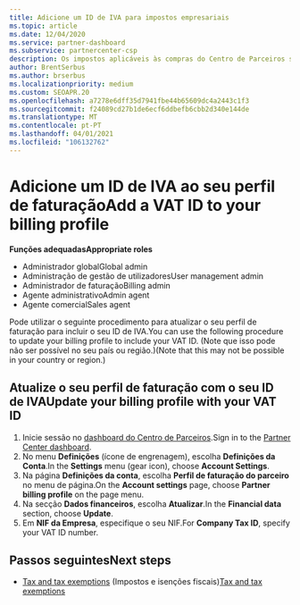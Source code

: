 ```yaml
---
title: Adicione um ID de IVA para impostos empresariais
ms.topic: article
ms.date: 12/04/2020
ms.service: partner-dashboard
ms.subservice: partnercenter-csp
description: Os impostos aplicáveis às compras do Centro de Parceiros são determinados pelo endereço da sua empresa. As empresas de alguns países podem fornecer o seu número de IVA ou equivalente local.
author: BrentSerbus
ms.author: brserbus
ms.localizationpriority: medium
ms.custom: SEOAPR.20
ms.openlocfilehash: a7278e6dff35d7941fbe44b65609dc4a2443c1f3
ms.sourcegitcommit: f24089cd27b1de6ecf6ddbefb6cbb2d340e144de
ms.translationtype: MT
ms.contentlocale: pt-PT
ms.lasthandoff: 04/01/2021
ms.locfileid: "106132762"
---
```

# <a name="add-a-vat-id-to-your-billing-profile"></a><span data-ttu-id="65a5c-104">Adicione um ID de IVA ao seu perfil de faturação</span><span class="sxs-lookup"><span data-stu-id="65a5c-104">Add a VAT ID to your billing profile</span></span>

<span data-ttu-id="65a5c-105">**Funções adequadas**</span><span class="sxs-lookup"><span data-stu-id="65a5c-105">**Appropriate roles**</span></span>

- <span data-ttu-id="65a5c-106">Administrador global</span><span class="sxs-lookup"><span data-stu-id="65a5c-106">Global admin</span></span>
- <span data-ttu-id="65a5c-107">Administração de gestão de utilizadores</span><span class="sxs-lookup"><span data-stu-id="65a5c-107">User management admin</span></span>
- <span data-ttu-id="65a5c-108">Administrador de faturação</span><span class="sxs-lookup"><span data-stu-id="65a5c-108">Billing admin</span></span>
- <span data-ttu-id="65a5c-109">Agente administrativo</span><span class="sxs-lookup"><span data-stu-id="65a5c-109">Admin agent</span></span>
- <span data-ttu-id="65a5c-110">Agente comercial</span><span class="sxs-lookup"><span data-stu-id="65a5c-110">Sales agent</span></span>

<span data-ttu-id="65a5c-111">Pode utilizar o seguinte procedimento para atualizar o seu perfil de faturação para incluir o seu ID de IVA.</span><span class="sxs-lookup"><span data-stu-id="65a5c-111">You can use the following procedure to update your billing profile to include your VAT ID.</span></span> <span data-ttu-id="65a5c-112">(Note que isso pode não ser possível no seu país ou região.)</span><span class="sxs-lookup"><span data-stu-id="65a5c-112">(Note that this may not be possible in your country or region.)</span></span>

## <a name="update-your-billing-profile-with-your-vat-id"></a><span data-ttu-id="65a5c-113">Atualize o seu perfil de faturação com o seu ID de IVA</span><span class="sxs-lookup"><span data-stu-id="65a5c-113">Update your billing profile with your VAT ID</span></span>

1. <span data-ttu-id="65a5c-114">Inicie sessão no [dashboard do Centro de Parceiros](https://partner.microsoft.com/dashboard/).</span><span class="sxs-lookup"><span data-stu-id="65a5c-114">Sign in to the [Partner Center dashboard](https://partner.microsoft.com/dashboard/).</span></span>
2. <span data-ttu-id="65a5c-115">No menu **Definições** (ícone de engrenagem), escolha **Definições da Conta**.</span><span class="sxs-lookup"><span data-stu-id="65a5c-115">In the **Settings** menu (gear icon), choose **Account Settings**.</span></span>
3. <span data-ttu-id="65a5c-116">Na página **Definições da conta**, escolha **Perfil de faturação do parceiro** no menu de página.</span><span class="sxs-lookup"><span data-stu-id="65a5c-116">On the **Account settings** page, choose **Partner billing profile** on the page menu.</span></span>
4. <span data-ttu-id="65a5c-117">Na secção **Dados financeiros**, escolha **Atualizar**.</span><span class="sxs-lookup"><span data-stu-id="65a5c-117">In the **Financial data** section, choose **Update**.</span></span>
5. <span data-ttu-id="65a5c-118">Em **NIF da Empresa**, especifique o seu NIF.</span><span class="sxs-lookup"><span data-stu-id="65a5c-118">For **Company Tax ID**, specify your VAT ID number.</span></span>

## <a name="next-steps"></a><span data-ttu-id="65a5c-119">Passos seguintes</span><span class="sxs-lookup"><span data-stu-id="65a5c-119">Next steps</span></span>

- <span data-ttu-id="65a5c-120">[Tax and tax exemptions](tax-and-tax-exemptions.md) (Impostos e isenções fiscais)</span><span class="sxs-lookup"><span data-stu-id="65a5c-120">[Tax and tax exemptions](tax-and-tax-exemptions.md)</span></span>
